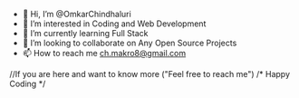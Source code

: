 - 👋 Hi, I’m @OmkarChindhaluri
- 👀 I’m interested in Coding and Web Development
- 🌱 I’m currently learning Full Stack
- 💞️ I’m looking to collaborate on Any Open Source Projects
- 📫 How to reach me ch.makro8@gmail.com 

//If you are here and want to know more ("Feel free to reach me")
/* Happy Coding */
<!---
Omkarchindhaluri is a ✨ special ✨ repository because its `README.md` (this file) appears on your GitHub profile.
You can click the Preview link to take a look at your changes.
--->
